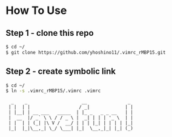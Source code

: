 # How To Use
## Step 1 - clone this repo
```sh
$ cd ~/
$ git clone https://github.com/yhoshino11/.vimrc_rMBP15.git
```

## Step 2 - create symbolic link
```sh
$ cd ~/
$ ln -s .vimrc_rMBP15/.vimrc .vimrc
```

```
  _    _                    __               _ 
 | |  | |                  / _|             | |
 | |__| | __ ___   _____  | |_ _   _ _ __   | |
 |  __  |/ _` \ \ / / _ \ |  _| | | | '_ \  | |
 | |  | | (_| |\ V /  __/ | | | |_| | | | | |_|
 |_|  |_|\__,_| \_/ \___| |_|  \__,_|_| |_| (_)

```
